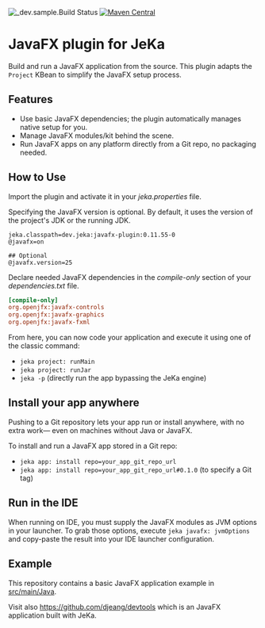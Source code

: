 ![_dev.sample.Build Status](https://github.com/jeka-dev/javafx-plugin/actions/workflows/main.yml/badge.svg)
[![Maven Central](https://img.shields.io/maven-central/v/dev.jeka/javafx-plugin)](https://search.maven.org/search?q=g:%22dev.jeka%22%20AND%20a:%22openapi-plugin%22)

# JavaFX plugin for JeKa

Build and run a JavaFX application from the source. 
This plugin adapts the `Project` KBean to simplify the JavaFX setup process.

## Features

- Use basic JavaFX dependencies; the plugin automatically manages native setup for you.
- Manage JavaFX modules/kit behind the scene.
- Run JavaFX apps on any platform directly from a Git repo, no packaging needed.

## How to Use

Import the plugin and activate it in your *jeka.properties* file.  

Specifying the JavaFX version is optional. By default, it uses the version of the project's JDK or the running JDK.

```properties
jeka.classpath=dev.jeka:javafx-plugin:0.11.55-0
@javafx=on

## Optional
@javafx.version=25
```

Declare needed JavaFX dependencies in the *compile-only* section of your *dependencies.txt* file.

```ini
[compile-only]
org.openjfx:javafx-controls
org.openjfx:javafx-graphics
org.openjfx:javafx-fxml
```

From here, you can now code your application and execute it using one of the classic command:
- `jeka project: runMain`
- `jeka project: runJar`
- `jeka -p` (directly run the app bypassing the JeKa engine)

## Install your app anywhere

Pushing to a Git repository lets your app run or install anywhere, with no extra work— even on machines without Java or JavaFX.

To install and run a JavaFX app stored in a Git repo:
- `jeka app: install repo=your_app_git_repo_url`
- `jeka app: install repo=your_app_git_repo_url#0.1.0` (to specify a Git tag)

## Run in the IDE

When running on IDE, you must supply the JavaFX modules as JVM options in your launcher.
To grab those options, execute `jeka javafx: jvmOptions` and copy-paste the result into your IDE launcher configuration.

## Example

This repository contains a basic JavaFX application example in [src/main/Java](src/main/Java).

Visit also https://github.com/djeang/devtools which is an JavaFX application built with JeKa.


